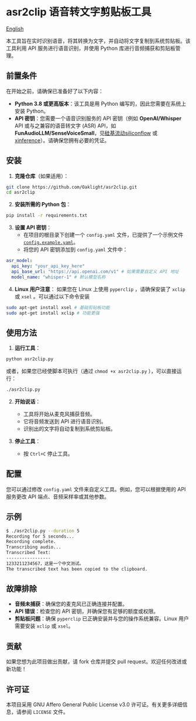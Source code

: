 # asr2clip 语音转文字剪贴板工具

[English](README_en.md)

本工具旨在实时识别语音，将其转换为文字，并自动将文字复制到系统剪贴板。该工具利用 API 服务进行语音识别，并使用 Python 库进行音频捕获和剪贴板管理。

## 前置条件

在开始之前，请确保已准备好了以下内容：

- **Python 3.8 或更高版本**：该工具是用 Python 编写的，因此您需要在系统上安装 Python。
- **API 密钥**：您需要一个语音识别服务的 API 密钥（例如 **OpenAI/Whisper** API 或与之兼容的语音转文字 (ASR) API，如**FunAudioLLM/SenseVoiceSmall**，见[硅基流动siliconflow](https://siliconflow.cn/) 或 [xinference](https://inference.readthedocs.io/en/latest/)）。请确保您拥有必要的凭证。

## 安装

1. **克隆仓库**（如果适用）：

```bash
git clone https://github.com/Oaklight/asr2clip.git
cd asr2clip
```

2. **安装所需的 Python 包**：

```bash
pip install -r requirements.txt
```

3. **设置 API 密钥**：
   - 在项目的根目录下创建一个 `config.yaml` 文件，已提供了一个示例文件 [`config.example.yaml`](config.example.yaml)。
   - 将您的 API 密钥添加到 `config.yaml` 文件中：

```yaml
asr_model:
  api_key: "your_api_key_here"
  api_base_url: "https://api.openai.com/v1" # 如果需要自定义 API 地址
  model_name: "whisper-1" # 默认模型名称
```

4. **Linux 用户注意**：
如果您在 Linux 上使用 `pyperclip` ，请确保安装了 `xclip` 或 `xsel` 。可以通过以下命令安装

```bash
sudo apt-get install xsel # 基础剪贴板功能
sudo apt-get install xclip # 功能更强
```

## 使用方法

1. **运行工具**：

```bash
python asr2clip.py
```

或者，如果您已经使脚本可执行（通过 `chmod +x asr2clip.py` ），可以直接运行：

```bash
./asr2clip.py
```

2. **开始说话**：

   - 工具将开始从麦克风捕获音频。
   - 它将音频发送到 API 进行语音识别。
   - 识别出的文字将自动复制到系统剪贴板。

3. **停止工具**：
   - 按 `Ctrl+C` 停止工具。

## 配置

您可以通过修改 `config.yaml` 文件来自定义工具。例如，您可以根据使用的 API 服务更改 API 端点、音频采样率或其他参数。

## 示例

```bash
$ ./asr2clip.py --duration 5
Recording for 5 seconds...
Recording complete.
Transcribing audio...
Transcribed Text:
-----------------
1233211234567，这是一个中文测试。
The transcribed text has been copied to the clipboard.
```

## 故障排除

- **音频未捕获**：确保您的麦克风已正确连接并配置。
- **API 错误**：检查您的 API 密钥，并确保您有足够的额度或权限。
- **剪贴板问题**：确保 `pyperclip` 已正确安装并与您的操作系统兼容。Linux 用户需要安装 `xclip` 或 `xsel`。

## 贡献

如果您想为此项目做出贡献，请 fork 仓库并提交 pull request。欢迎任何改进或新功能！

## 许可证

本项目采用 GNU Affero General Public License v3.0 许可证。有关更多详细信息，请参阅 `LICENSE` 文件。
